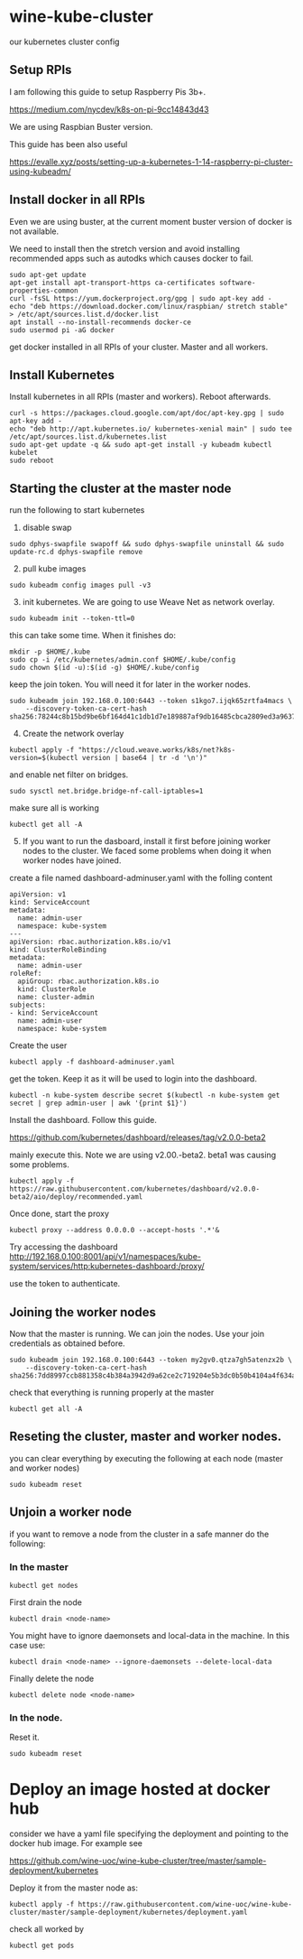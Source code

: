 # wine-kube-cluster
our kubernetes cluster config

## Setup RPIs
I am following this guide to setup Raspberry Pis 3b+. 

https://medium.com/nycdev/k8s-on-pi-9cc14843d43

We are using Raspbian Buster version. 

This guide has been also useful 

https://evalle.xyz/posts/setting-up-a-kubernetes-1-14-raspberry-pi-cluster-using-kubeadm/

## Install docker in all RPIs
Even we are using buster, at the current moment buster version of docker is not available.

We need to install then the stretch version and avoid installing recommended apps such as autodks which causes docker to fail. 

```
sudo apt-get update
apt-get install apt-transport-https ca-certificates software-properties-common
curl -fsSL https://yum.dockerproject.org/gpg | sudo apt-key add -
echo "deb https://download.docker.com/linux/raspbian/ stretch stable" > /etc/apt/sources.list.d/docker.list
apt install --no-install-recommends docker-ce
sudo usermod pi -aG docker
```

get docker installed in all RPIs of your cluster. Master and all workers.

## Install Kubernetes

Install kubernetes in all RPIs (master and workers). Reboot afterwards.
```
curl -s https://packages.cloud.google.com/apt/doc/apt-key.gpg | sudo apt-key add -
echo "deb http://apt.kubernetes.io/ kubernetes-xenial main" | sudo tee /etc/apt/sources.list.d/kubernetes.list
sudo apt-get update -q && sudo apt-get install -y kubeadm kubectl kubelet
sudo reboot
```

## Starting the cluster at the master node

run the following to start kubernetes
1. disable swap
```
sudo dphys-swapfile swapoff && sudo dphys-swapfile uninstall && sudo update-rc.d dphys-swapfile remove
```
2. pull kube images
```
sudo kubeadm config images pull -v3
```
3. init kubernetes. We are going to use Weave Net as network overlay.
```
sudo kubeadm init --token-ttl=0
```
this can take some time. When it finishes do:
```
mkdir -p $HOME/.kube
sudo cp -i /etc/kubernetes/admin.conf $HOME/.kube/config
sudo chown $(id -u):$(id -g) $HOME/.kube/config
```
keep the join token. You will need it for later in the worker nodes. 
```
sudo kubeadm join 192.168.0.100:6443 --token s1kgo7.ijqk65zrtfa4macs \
    --discovery-token-ca-cert-hash sha256:78244c8b15bd9be6bf164d41c1db1d7e189887af9db16485cbca2809ed3a9637
``` 
4. Create the network overlay
```
kubectl apply -f "https://cloud.weave.works/k8s/net?k8s-version=$(kubectl version | base64 | tr -d '\n')"
```
and enable net filter on bridges.
```
sudo sysctl net.bridge.bridge-nf-call-iptables=1
```
make sure all is working
```
kubectl get all -A
```
5. If you want to run the dasboard, install it first before joining worker nodes to the cluster. We faced some problems when doing it when worker nodes have joined.

create a file named dashboard-adminuser.yaml with the folling content

```
apiVersion: v1
kind: ServiceAccount
metadata:
  name: admin-user
  namespace: kube-system
---
apiVersion: rbac.authorization.k8s.io/v1
kind: ClusterRoleBinding
metadata:
  name: admin-user
roleRef:
  apiGroup: rbac.authorization.k8s.io
  kind: ClusterRole
  name: cluster-admin
subjects:
- kind: ServiceAccount
  name: admin-user
  namespace: kube-system
```
Create the user
```
kubectl apply -f dashboard-adminuser.yaml
```

get the token. Keep it as it will be used to login into the dashboard.
```
kubectl -n kube-system describe secret $(kubectl -n kube-system get secret | grep admin-user | awk '{print $1}')
``` 
Install the dashboard. Follow this guide.

https://github.com/kubernetes/dashboard/releases/tag/v2.0.0-beta2

mainly execute this. Note we are using v2.00.-beta2. beta1 was causing some problems. 
```
kubectl apply -f https://raw.githubusercontent.com/kubernetes/dashboard/v2.0.0-beta2/aio/deploy/recommended.yaml
```
Once done, start the proxy
```
kubectl proxy --address 0.0.0.0 --accept-hosts '.*'&
```
Try accessing the dashboard
http://192.168.0.100:8001/api/v1/namespaces/kube-system/services/http:kubernetes-dashboard:/proxy/

use the token to authenticate.

## Joining the worker nodes 

Now that the master is running. We can join the nodes. Use your join credentials as obtained before. 
```
sudo kubeadm join 192.168.0.100:6443 --token my2gv0.qtza7gh5atenzx2b \
    --discovery-token-ca-cert-hash sha256:7dd8997ccb881358c4b384a3942d9a62ce2c719204e5b3dc0b50b4104a4f634a
```

check that everything is running properly at the master
```
kubectl get all -A
```

## Reseting the cluster, master and worker nodes. 

you can clear everything by executing the following at each node (master and worker nodes)
```
sudo kubeadm reset
```

## Unjoin a worker node

if you want to remove a node from the cluster in a safe manner do the following:

### In the master

```
kubectl get nodes
```

First drain the node

```
kubectl drain <node-name>
```

You might have to ignore daemonsets and local-data in the machine. In this case use:

```
kubectl drain <node-name> --ignore-daemonsets --delete-local-data
```

Finally delete the node

```
kubectl delete node <node-name>
```

### In the node.

Reset it.

```
sudo kubeadm reset
```

# Deploy an image hosted at docker hub

consider we have a yaml file specifying the deployment and pointing to the docker hub image. For example see 

https://github.com/wine-uoc/wine-kube-cluster/tree/master/sample-deployment/kubernetes

Deploy it from the master node as:

```
kubectl apply -f https://raw.githubusercontent.com/wine-uoc/wine-kube-cluster/master/sample-deployment/kubernetes/deployment.yaml
```

check all worked by 

```
kubectl get pods
```

